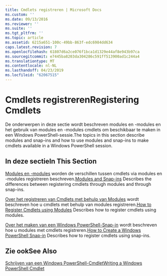 ```yaml
---
title: Cmdlets registreren | Microsoft Docs
ms.custom: ''
ms.date: 09/13/2016
ms.reviewer: ''
ms.suite: ''
ms.tgt_pltfrm: ''
ms.topic: article
ms.assetid: 6215a651-100c-49bb-863f-edc6984dd634
caps.latest.revision: 7
ms.openlocfilehash: 61807d6a2ce076f1bca1d1329e44af8e943b97ca
ms.sourcegitcommit: e7445ba8203da304286c591ff513900ad1c244a4
ms.translationtype: MT
ms.contentlocale: nl-NL
ms.lasthandoff: 04/23/2019
ms.locfileid: "62067515"
---
```

# <a name="registering-cmdlets"></a><span data-ttu-id="2559f-102">Cmdlets registreren</span><span class="sxs-lookup"><span data-stu-id="2559f-102">Registering Cmdlets</span></span>

<span data-ttu-id="2559f-103">De onderwerpen in deze sectie wordt beschreven modules en -modules en het gebruik van modules en -modules cmdlets om beschikbaar te maken in een Windows PowerShell-sessie.</span><span class="sxs-lookup"><span data-stu-id="2559f-103">The topics in this section describe modules and snap-ins and how to use modules and snap-ins to make cmdlets available in a Windows PowerShell session.</span></span>

## <a name="in-this-section"></a><span data-ttu-id="2559f-104">In deze sectie</span><span class="sxs-lookup"><span data-stu-id="2559f-104">In This Section</span></span>

<span data-ttu-id="2559f-105">[Modules en -modules](./modules-and-snap-ins.md) worden de verschillen tussen cmdlets via modules en -modules registreren beschreven.</span><span class="sxs-lookup"><span data-stu-id="2559f-105">[Modules and Snap-ins](./modules-and-snap-ins.md) Describes the differences between registering cmdlets through modules and through snap-ins.</span></span>

<span data-ttu-id="2559f-106">[Over het registreren van Cmdlets met behulp van Modules](./how-to-import-cmdlets-using-modules.md) wordt beschreven hoe u cmdlets met behulp van modules registreren.</span><span class="sxs-lookup"><span data-stu-id="2559f-106">[How to Register Cmdlets using Modules](./how-to-import-cmdlets-using-modules.md) Describes how to register cmdlets using modules.</span></span>

<span data-ttu-id="2559f-107">[Over het maken van een Windows PowerShell-Snap-in](./how-to-create-a-windows-powershell-snap-in.md) wordt beschreven hoe u modules met cmdlets registreren.</span><span class="sxs-lookup"><span data-stu-id="2559f-107">[How to Create a Windows PowerShell Snap-in](./how-to-create-a-windows-powershell-snap-in.md) Describes how to register cmdlets using snap-ins.</span></span>

## <a name="see-also"></a><span data-ttu-id="2559f-108">Zie ook</span><span class="sxs-lookup"><span data-stu-id="2559f-108">See Also</span></span>

[<span data-ttu-id="2559f-109">Schrijven van een Windows PowerShell-Cmdlet</span><span class="sxs-lookup"><span data-stu-id="2559f-109">Writing a Windows PowerShell Cmdlet</span></span>](./writing-a-windows-powershell-cmdlet.md)
